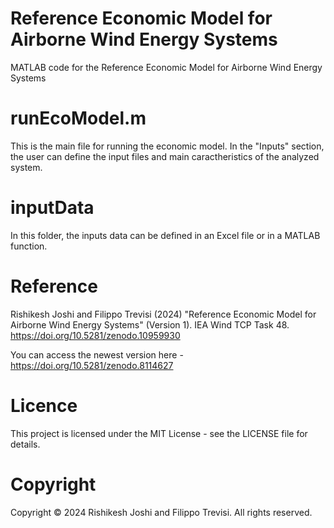 # Reference Economic Model for Airborne Wind Energy Systems
MATLAB code for the Reference Economic Model for Airborne Wind Energy Systems

# runEcoModel.m
This is the main file for running the economic model. In the "Inputs" section, the user can define the input files and main caractheristics of the analyzed system.

# inputData
In this folder, the inputs data can be defined in an Excel file or in a MATLAB function. 

# Reference
Rishikesh Joshi and Filippo Trevisi (2024) "Reference Economic Model for Airborne Wind Energy Systems" (Version 1). IEA Wind TCP Task 48. https://doi.org/10.5281/zenodo.10959930

You can access the newest version here - https://doi.org/10.5281/zenodo.8114627

# Licence
This project is licensed under the MIT License - see the LICENSE file for details.

# Copyright
Copyright © 2024 Rishikesh Joshi and Filippo Trevisi. All rights reserved.